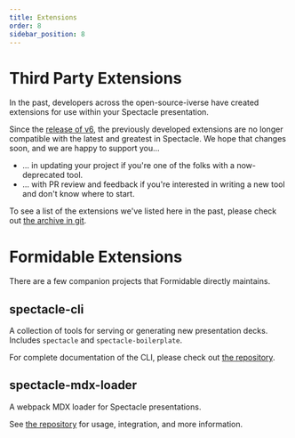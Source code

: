 ```yaml
---
title: Extensions
order: 8
sidebar_position: 8
---
```


# Third Party Extensions

In the past, developers across the open-source-iverse have created extensions for use within your Spectacle presentation.

Since the [release of v6](https://github.com/FormidableLabs/spectacle/releases/tag/v6.0.0), the previously developed extensions are no longer compatible with the latest and greatest in Spectacle. We hope that changes soon, and we are happy to support you...

- ... in updating your project if you're one of the folks with a now-deprecated tool.
- ... with PR review and feedback if you're interested in writing a new tool and don't know where to start.

To see a list of the extensions we've listed here in the past, please check out [the archive in git](https://github.com/FormidableLabs/spectacle/blob/3fd0e850ebab65758b1a4db04c8edef5f2cee81e/docs/content/extensions.md).

# Formidable Extensions

There are a few companion projects that Formidable directly maintains.

## spectacle-cli

A collection of tools for serving or generating new presentation decks. Includes `spectacle` and `spectacle-boilerplate`.

For complete documentation of the CLI, please check out [the repository](https://www.github.com/FormidableLabs/spectacle-cli).

## spectacle-mdx-loader

A webpack MDX loader for Spectacle presentations.

See [the repository](https://www.github.com/FormidableLabs/spectacle-mdx-loader) for usage, integration, and more information.
